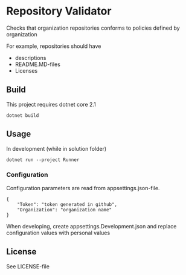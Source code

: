 # Repository Validator
Checks that organization repositories conforms to policies defined by organization

For example, repositories should have
  * descriptions
  * README.MD-files
  * Licenses 

## Build
This project requires dotnet core 2.1
```
dotnet build
```

## Usage

In development (while in solution folder)
```
dotnet run --project Runner
```

### Configuration

Configuration parameters are read from appsettings.json-file. 
```
{
    "Token": "token generated in github",
    "Organization": "organization name"
}
```

When developing, create appsettings.Development.json and
replace configuration values with personal values


## License
See LICENSE-file